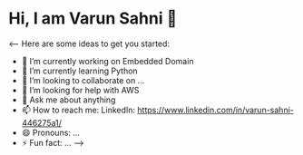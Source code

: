 # Hi, I am Varun Sahni 👋

<--
Here are some ideas to get you started:

- 🔭 I’m currently working on Embedded Domain
- 🌱 I’m currently learning Python
- 👯 I’m looking to collaborate on ...
- 🤔 I’m looking for help with AWS
- 💬 Ask me about anything
- 📫 How to reach me: LinkedIn: https://www.linkedin.com/in/varun-sahni-446275a1/
- 😄 Pronouns: ...
- ⚡ Fun fact: ...
-->

